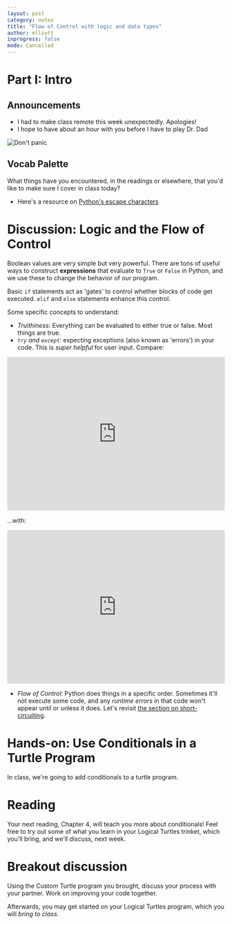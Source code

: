 ```yaml
---
layout: post
category: notes
title: "Flow of Control with logic and data types"
author: elliott
inprogress: false
mode: Cancelled
---
```


# Part I: Intro

## Announcements

* I had to make class remote this week unexpectedly. Apologies!
* I hope to have about an hour with you before I have to play Dr. Dad

![Don't panic]({{site.baseurl}}/img/dontpanic.jpg)

## Vocab Palette

What things have you encountered, in the readings or elsewhere, that you'd like to make sure I cover in class today?

* Here's a resource on [Python's escape characters](https://www.w3schools.com/python/gloss_python_escape_characters.asp)

# Discussion: Logic and the Flow of Control

Boolean values are very simple but very powerful.  There are tons of useful ways to
construct **expressions** that evaluate to `True` or `False` in Python, and we use these
to change the behavior of our program.

Basic `if` statements act as 'gates' to control whether blocks of code get executed.
`elif` and `else` statements enhance this control.

Some specific concepts to understand:

* *Truithiness*: Everything can be evaluated to either true or false. Most things are true.
* *`try` and `except`*: expecting exceptions (also known as 'errors') in your code. This is *super helpful* for user input. Compare:

<iframe src="https://trinket.io/embed/python3/5cc539fe20" width="100%" height="356" frameborder="0" marginwidth="0" marginheight="0" allowfullscreen></iframe>

...with:

<iframe src="https://trinket.io/embed/python3/8333113d87" width="100%" height="356" frameborder="0" marginwidth="0" marginheight="0" allowfullscreen></iframe>

* *Flow of Control*: Python does things in a specific order. Sometimes it'll not execute some code, and any *runtime errors* in that code won't appear until or unless it does. Let's revisit [the section on short-circuiting](https://books.trinket.io/pfe/03-conditional.html#short-circuit-evaluation-of-logical-expressions).

# Hands-on: Use Conditionals in a Turtle Program

In class, we're going to add conditionals to a turtle program. 

# Reading

Your next reading, Chapter 4, will teach you more about conditionals! Feel free to try out some of what you learn in your Logical Turtles trinket, which you'll bring, and we'll discuss, next week.

# Breakout discussion

Using the Custom Turtle program you brought, discuss your process with your partner. Work on improving your code together.

Afterwards, you may get started on your Logical Turtles program, which you will *bring to class*.